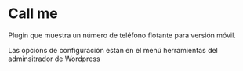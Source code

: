 # Call me
Plugin que muestra un número de teléfono flotante para versión móvil.

Las opcions de configuración están en el menú herramientas del adminsitrador de Wordpress
